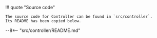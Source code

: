 !!! quote "Source code"

    The source code for Controller can be found in `src/controller`.
    Its README has been copied below.

--8<-- "src/controller/README.md"
